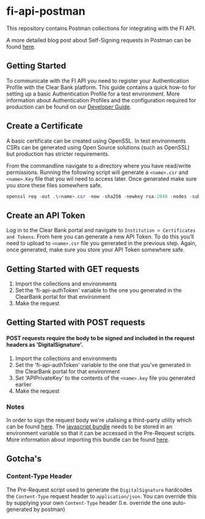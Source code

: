 # fi-api-postman
This repository contains Postman collections for integrating with the FI API.

A more detailed blog post about Self-Signing requests in Postman can be found [here](https://clear.bank/newsroom/tags/tech).

## Getting Started
To communicate with the FI API you need to register your Authentication Profile with the Clear Bank platform. This guide contains a quick how-to for setting up a basic Authentication Profile for a test environment. More information about Authentication Profiles and the configuration required for production can be found on our [Developer Guide](https://clearbank.github.io/docs/introduction/#creating-your-authentication-profile).

## Create a Certificate
A basic certificate can be created using OpenSSL. In test environments CSRs can be generated using Open Source solutions (such as OpenSSL) but production has stricter requirements.

From the commandline navigate to a directory where you have read/write permissions. Running the following script will generate a `<name>.csr` and `<name>.Key` file that you wil need to access later. Once generated make sure you store these files somewhere safe.

```powershell
openssl req -out .\<name>.csr -new -sha256 -newkey rsa:2048 -nodes -subj "/ST=localhost/L=localhost/CN=localhost/" -keyout .\<name>.key
```

## Create an API Token
Log in to the Clear Bank portal and navigate to `Institution > Certificates and Tokens`. From here you can generate a new API Token. To do this you'll need to upload to `<name>.csr` file you generated in the previous step. Again, once generated, make sure you store your API Token somewhere safe.

## Getting Started with GET requests
1.	Import the collections and environments
2.	Set the 'fi-api-authToken' variable to the one you generated in the ClearBank portal for that environment
3.	Make the request

## Getting Started with POST requests
#### POST requests require the body to be signed and included in the request headers as 'DigitalSignature'.

1.	Import the collections and environments
2.	Set the 'fi-api-authToken' variable to the one that you've generated in the ClearBank portal for that environment
3.  Set 'APIPrivateKey' to the contents of the `<name>.key` file you generated earlier
5.  Make the request

### Notes
In order to sign the request body we're utalising a third-party utility which can be found [here](https://joolfe.github.io/postman-util-lib/). The [javascript bundle](https://joolfe.github.io/postman-util-lib/dist/bundle.js) needs to be stored in an environment variable so that it can be accessed in the Pre-Request scripts. More information about importing this bundle can be found [here](https://joolfe.github.io/postman-util-lib/#installation).

## Gotcha's

### Content-Type Header

The Pre-Request script used to generate the `DigitalSignature` hardcodes the `Content-Type` request header to `application/json`. You can override this by supplying your own `Content-Type` header (I.e. override the one auto-generated by postman)